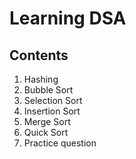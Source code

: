 # Learning DSA
## Contents
1. Hashing
2. Bubble Sort
3. Selection Sort
4. Insertion Sort
5. Merge Sort
6. Quick Sort
7. Practice question
